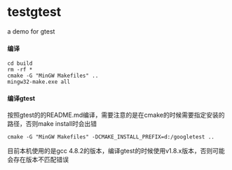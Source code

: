 ```abc

```

# testgtest

a demo for gtest

#### **编译**

```
cd build
rm -rf *
cmake -G "MinGW Makefiles" ..
mingw32-make.exe all
```

#### 编译gtest

按照gtest的的README.md编译，需要注意的是在cmake的时候需要指定安装的路径，否则make install时会出错

`cmake -G "MinGW Makefiles" -DCMAKE_INSTALL_PREFIX=d:/googletest ..`

目前本机使用的是gcc 4.8.2的版本，编译gtest的时候使用v1.8.x版本，否则可能会存在版本不匹配错误
